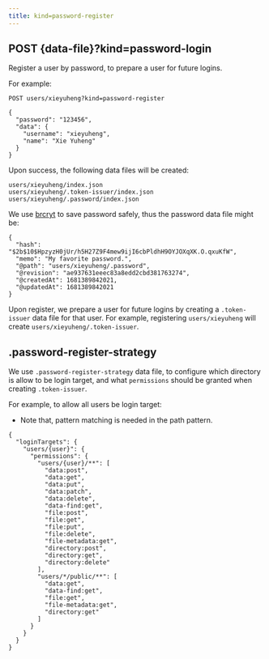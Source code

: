 ```yaml
---
title: kind=password-register
---
```


## POST {data-file}?kind=password-login

Register a user by password, to prepare a user for future logins.

For example:

```
POST users/xieyuheng?kind=password-register

{
  "password": "123456",
  "data": {
    "username": "xieyuheng",
    "name": "Xie Yuheng"
  }
}
```

Upon success, the following data files will be created:

```
users/xieyuheng/index.json
users/xieyuheng/.token-issuer/index.json
users/xieyuheng/.password/index.json
```

We use [brcryt](https://en.wikipedia.org/wiki/Bcrypt) to save password safely,
thus the password data file might be:

```
{
  "hash": "$2b$10$HpzyzH0jUr/h5H27Z9F4mew9ijI6cbPldhH9OYJOXqXK.O.qxuKfW",
  "memo": "My favorite password.",
  "@path": "users/xieyuheng/.password",
  "@revision": "ae937631eeec83a8edd2cbd381763274",
  "@createdAt": 1681389842021,
  "@updatedAt": 1681389842021
}
```

Upon register, we prepare a user for future logins by
creating a `.token-issuer` data file for that user.
For example, registering `users/xieyuheng`
will create `users/xieyuheng/.token-issuer`.

## .password-register-strategy

We use `.password-register-strategy` data file,
to configure which directory is allow to be login target,
and what `permissions` should be granted when creating `.token-issuer`.

For example, to allow all users be login target:

- Note that, pattern matching is needed in the path pattern.

```
{
  "loginTargets": {
    "users/{user}": {
      "permissions": {
        "users/{user}/**": [
          "data:post",
          "data:get",
          "data:put",
          "data:patch",
          "data:delete",
          "data-find:get",
          "file:post",
          "file:get",
          "file:put",
          "file:delete",
          "file-metadata:get",
          "directory:post",
          "directory:get",
          "directory:delete"
        ],
        "users/*/public/**": [
          "data:get",
          "data-find:get",
          "file:get",
          "file-metadata:get",
          "directory:get"
        ]
      }
    }
  }
}
```
